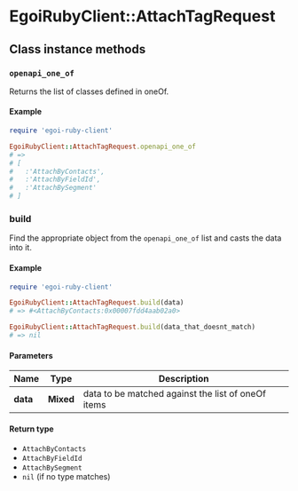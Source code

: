 # EgoiRubyClient::AttachTagRequest

## Class instance methods

### `openapi_one_of`

Returns the list of classes defined in oneOf.

#### Example

```ruby
require 'egoi-ruby-client'

EgoiRubyClient::AttachTagRequest.openapi_one_of
# =>
# [
#   :'AttachByContacts',
#   :'AttachByFieldId',
#   :'AttachBySegment'
# ]
```

### build

Find the appropriate object from the `openapi_one_of` list and casts the data into it.

#### Example

```ruby
require 'egoi-ruby-client'

EgoiRubyClient::AttachTagRequest.build(data)
# => #<AttachByContacts:0x00007fdd4aab02a0>

EgoiRubyClient::AttachTagRequest.build(data_that_doesnt_match)
# => nil
```

#### Parameters

| Name | Type | Description |
| ---- | ---- | ----------- |
| **data** | **Mixed** | data to be matched against the list of oneOf items |

#### Return type

- `AttachByContacts`
- `AttachByFieldId`
- `AttachBySegment`
- `nil` (if no type matches)

